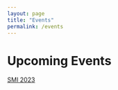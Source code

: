 ```yaml
---
layout: page
title: "Events"
permalink: /events
---
```


# Upcoming Events

[SMI 2023](https://www.sph.umn.edu/events-calendar/statistical-methods-in-imaging-2023/)
